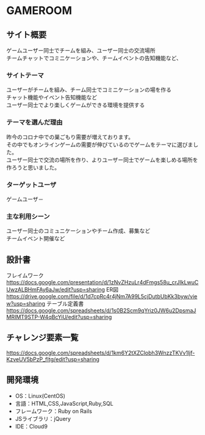 # GAMEROOM

## サイト概要
ゲームユーザー同士でチームを組み、ユーザー同士の交流場所<br>
チームチャットでコミニケーションや、チームイベントの告知機能など、<br>


### サイトテーマ
ユーザーがチームを組み、チーム同士でコミニケーションの場を作る<br>
チャット機能やイベント告知機能など<br>
ユーザー同士でより楽しくゲームができる環境を提供する

### テーマを選んだ理由
昨今のコロナ中での巣ごもり需要が増えております。<br>
その中でもオンラインゲームの需要が伸びているのでゲームをテーマに選びました。<br>
ユーザー同士で交流の場所を作り、よりユーザー同士でゲームを楽しめる場所を作ろうと思いました。

### ターゲットユーザ
ゲームユーザ－

### 主な利用シーン
ユーザー同士のコミュニケーションやチーム作成、募集など<br>
チームイベント開催など

## 設計書
フレイムワーク<br>
<https://docs.google.com/presentation/d/1zNvZHzuLr4dFmgs58u_crJIkLwuCUwzALBHmFAy6aJw/edit?usp=sharing>
ER図<br>
https://drive.google.com/file/d/1d7cpRc4r4jNm7A99L5cjDutbUbKk3byw/view?usp=sharing
テーブル定義書<br>
https://docs.google.com/spreadsheets/d/1s0B2Scm9qYriz0JW6u2DpsmaJMRIMT9STP-W4qBcYiU/edit?usp=sharing

## チャレンジ要素一覧
<https://docs.google.com/spreadsheets/d/1km6Y2tXZClobh3WnzzTKVv1ljf-KzveUV5bPzP_fItg/edit?usp=sharing>

## 開発環境
- OS：Linux(CentOS)
- 言語：HTML,CSS,JavaScript,Ruby,SQL
- フレームワーク：Ruby on Rails
- JSライブラリ：jQuery
- IDE：Cloud9
